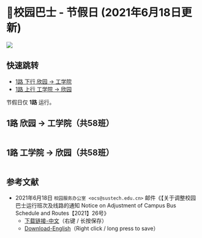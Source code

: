 # 🚌校园巴士 - 节假日 (2021年6月18日更新)

<a data-fancybox title="" href="https://cdn.jsdelivr.net/gh/sustech-cra/sustech-online-ng@master/docs/transport/busline2.png">![](./busline2.png)</a>

## 快速跳转
* [1路 下行 欣园 → 工学院](#_1路-欣园-→-工学院-共58班)
* [1路 上行 工学院 → 欣园](#_1路-工学院-→-欣园-共58班)

节假日仅 **1路** 运行。

## 1路 欣园 → 工学院（共58班）

<!-- <ClientOnly> -->

<!-- 欣园到工学院 -->
<div id="bus-table-hl2coe">
    <table class="dataTable" id="holi-bus-hl2coe">
    </table>
</div>
<!-- </ClientOnly> -->

## 1路 工学院 → 欣园（共58班）

<!-- 工学院到欣园 -->
<div id="bus-table-coe2hl">
    <table class="dataTable" id="holi-bus-coe2hl">
    </table>
</div>
<!-- </ClientOnly> -->

## 参考文献

* 2021年6月18日 `校园服务办公室 <ocs@sustech.edu.cn>` 邮件《【关于调整校园巴士运行班次及线路的通知 Notice on Adjustment of Campus Bus Schedule and Routes【2021】26号》
    * [下载链接-中文](https://cdn.jsdelivr.net/gh/sustech-cra/sustech-online-ng@master/docs/transport/Campus_Bus_Schedule_2021_06_CN.pdf)（右键 / 长按保存）
    * [Download-English](https://cdn.jsdelivr.net/gh/sustech-cra/sustech-online-ng@master/docs/transport/Campus_Bus_Schedule_2021_06_EN.pdf)（Right click / long press to save）

<script>
  export default {
    mounted () {
    function getTime(MinBefore) {
        // 获取x分钟前的时间
        var date = new Date();
        date.setMinutes(date.getMinutes() - MinBefore);
        var h = date.getHours();
        var hour = (h < 10) ? "0" + h : h;
        var m = date.getMinutes();
        var min = (m < 10) ? "0" + m : m;
        return hour + ":" + min;
    }

    function update_bus_status(bus_time_table) {
        var now_20 = getTime(20);
        var now = getTime(0);
        var now_row_index = 0;
        for (var i = 0, len = bus_time_table.length; i < len; i++) {
            if (bus_time_table[i][0] < now_20) {
                bus_time_table[i][2] = "已到达";
                now_row_index = i;
            } else if (bus_time_table[i][0] < now) {
                bus_time_table[i][2] = "在途中";
            } else {
                bus_time_table[i][2] = "未发车";
            }
        }
        return { "row": now_row_index, "now_table": bus_time_table }
    }

    // 欣园 → 科研楼
    var bus_data_json = {
        "coe2hl":[
            ["07:20","",""],
            ["07:40","",""],
            ["08:00","",""],
            ["08:20","",""],
            ["08:40","",""],
            ["09:00","",""],
            ["09:20","",""],
            ["09:40","",""],
            ["10:00","",""],
            ["10:20","",""],
            ["10:40","",""],
            ["11:00","",""],
            ["11:10","",""],
            ["11:20","",""],
            ["11:30","",""],
            ["11:40","",""],
            ["11:50","",""],
            ["12:00","",""],
            ["12:10","",""],
            ["12:20","",""],
            ["12:30","",""],
            ["12:40","",""],
            ["12:50","",""],
            ["13:00","",""],
            ["13:20","",""],
            ["13:40","",""],
            ["14:00","",""],
            ["14:20","",""],
            ["14:40","",""],
            ["15:00","",""],
            ["15:20","",""],
            ["15:40","",""],
            ["16:00","",""],
            ["16:20","",""],
            ["16:40","",""],
            ["17:00","",""],
            ["17:10","",""],
            ["17:20","",""],
            ["17:30","",""],
            ["17:40","",""],
            ["17:50","",""],
            ["18:00","",""],
            ["18:10","",""],
            ["18:20","",""],
            ["18:30","",""],
            ["18:40","",""],
            ["18:50","",""],
            ["19:00","",""],
            ["19:20","",""],
            ["19:40","",""],
            ["20:00","",""],
            ["20:20","",""],
            ["20:40","",""],
            ["21:00","",""],
            ["21:20","",""],
            ["21:40","",""],
            ["22:00","",""],
            ["22:20","",""],],
        "hl2coe":[
            ["07:00","",""],
            ["07:20","",""],
            ["07:40","",""],
            ["08:00","",""],
            ["08:20","",""],
            ["08:40","",""],
            ["09:00","",""],
            ["09:20","",""],
            ["09:40","",""],
            ["10:00","",""],
            ["10:20","",""],
            ["10:40","",""],
            ["11:00","",""],
            ["11:10","",""],
            ["11:20","",""],
            ["11:30","",""],
            ["11:40","",""],
            ["11:50","",""],
            ["12:00","",""],
            ["12:10","",""],
            ["12:20","",""],
            ["12:30","",""],
            ["12:40","",""],
            ["12:50","",""],
            ["13:00","",""],
            ["13:20","",""],
            ["13:40","",""],
            ["14:00","",""],
            ["14:20","",""],
            ["14:40","",""],
            ["15:00","",""],
            ["15:20","",""],
            ["15:40","",""],
            ["16:00","",""],
            ["16:20","",""],
            ["16:40","",""],
            ["17:00","",""],
            ["17:10","",""],
            ["17:20","",""],
            ["17:30","",""],
            ["17:40","",""],
            ["17:50","",""],
            ["18:00","",""],
            ["18:10","",""],
            ["18:20","",""],
            ["18:30","",""],
            ["18:40","",""],
            ["18:50","",""],
            ["19:00","",""],
            ["19:20","",""],
            ["19:40","",""],
            ["20:00","",""],
            ["20:20","",""],
            ["20:40","",""],
            ["21:00","",""],
            ["21:20","",""],
            ["21:40","",""],
            ["22:00","",""],],
    };

    function build_all_table() {
        if ($.fn.DataTable.isDataTable('#hl2coe')) {
            return;
        }

        var dtb_config = {
            scrollY: 300,
            paging: false,
            searching: false,
            bFilter: false,
            info: false,
            columns: [
                { title: "发车时间" },
                { title: "平时/高峰", "orderable": false, "visible": false},
                // 前端隐藏高峰列，可能以后要用。
                { title: "状态", "orderable": false },
            ],
            rowCallback: function (row, data, index) {
                if (data[2] == "已到达") {
                    $('td', row).css('background-color', '#003f43'); // SUSTech dark green
                    $('td', row).css('color', '#FFFFFF');
                }
                else if (data[2] == "未发车") {
                    $('td', row).css('background-color', '#FFFFFF'); // SUSTech dark green
                    $('td', row).css('color', '#2c3e50');
                }
                else if (data[2] == "在途中") {
                    $('td', row).css('background-color', '#ed6c00'); // SUSTech orange
                    $('td', row).each(function () {
                        $(this).html('<b>' + $(this).text() + '</b>');
                    });
                }
            }
        }

        var busdata_hl2coe; // high land - COE
        var busdata_coe2hl; // COE - high land

        // high land - COE
        var tmp = update_bus_status(bus_data_json.hl2coe);
        busdata_hl2coe = tmp.now_table;
        var now_bus_row_hl2coe = tmp.row;
        var ins_table_hl2coe = $('#holi-bus-hl2coe').DataTable($.extend(true, { data: busdata_hl2coe }, dtb_config));
        var now_bus_offset = $(ins_table_hl2coe.row(Math.min(now_bus_row_hl2coe, busdata_hl2coe.length)).node()).offset().top - $(ins_table_hl2coe.row(0).node()).offset().top;
        $("#bus-table-hl2coe .dataTables_scrollBody").scrollTop(now_bus_offset);

        // COE - high land
        var tmp = update_bus_status(bus_data_json.coe2hl);
        busdata_coe2hl = tmp.now_table;
        var now_bus_row_coe2hl = tmp.row;
        var ins_table_coe2hl = $('#holi-bus-coe2hl').DataTable($.extend(true, { data: busdata_coe2hl }, dtb_config));
        var now_bus_offset = $(ins_table_coe2hl.row(Math.min(now_bus_row_coe2hl, busdata_coe2hl.length)).node()).offset().top - $(ins_table_coe2hl.row(0).node()).offset().top;
        $("#bus-table-coe2hl .dataTables_scrollBody").scrollTop(now_bus_offset);

    }

    document.addEventListener('DOMContentLoaded', build_all_table, false);

    $(document).ready(function () {
        build_all_table();
    });
    }
  }
</script>
